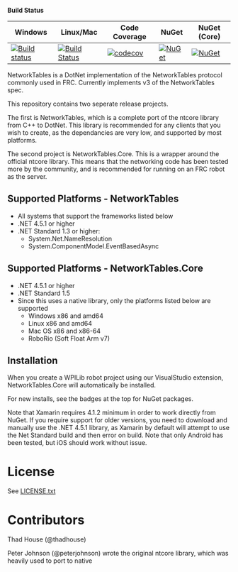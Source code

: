 **Build Status**

| Windows                 |  Linux/Mac              | Code Coverage         | NuGet                 | NuGet (Core)          |
| ------------------------|-------------------------|-----------------------|-----------------------|-----------------------|
| [![Build status][1]][2] | [![Build Status][3]][4] | [![codecov][5]][6]    | [![NuGet][7]][8]      | [![NuGet][9]][10]      |

[1]: https://ci.appveyor.com/api/projects/status/7oo0gyq4fv0jvsjn/branch/master?svg=true
[2]: https://ci.appveyor.com/project/robotdotnet/networktables/branch/master
[3]: https://travis-ci.org/robotdotnet/NetworkTables.svg?branch=master
[4]: https://travis-ci.org/robotdotnet/NetworkTables
[5]: https://codecov.io/gh/robotdotnet/NetworkTables/branch/master/graph/badge.svg
[6]: https://codecov.io/gh/robotdotnet/NetworkTables
[7]: https://img.shields.io/nuget/v/FRC.NetworkTables.svg
[8]: https://www.nuget.org/packages/FRC.NetworkTables
[9]: https://img.shields.io/nuget/vpre/FRC.NetworkTables.Core.svg
[10]: https://www.nuget.org/packages/FRC.NetworkTables.Core

NetworkTables is a DotNet implementation of the NetworkTables protocol commonly used in FRC. Currently implements v3 of the NetworkTables spec.

This repository contains two seperate release projects. 

The first is NetworkTables, which is a complete port of the ntcore library from C++ to DotNet. This library is recommended for any clients that you wish to create, as the dependancies are very low, and supported by most platforms.

The second project is NetworkTables.Core. This is a wrapper around the official ntcore library. This means that the networking code has been tested more by the community, and is recommended for running on an FRC robot as the server. 



Supported Platforms - NetworkTables
-----------------------------------
* All systems that support the frameworks listed below
* .NET 4.5.1 or higher
* .NET Standard 1.3 or higher:
  * System.Net.NameResolution
  * System.ComponentModel.EventBasedAsync

Supported Platforms - NetworkTables.Core
----------------------------------------
* .NET 4.5.1 or higher
* .NET Standard 1.5
* Since this uses a native library, only the platforms listed below are supported
  * Windows x86 and amd64
  * Linux x86 and amd64
  * Mac OS x86 and x86-64
  * RoboRio (Soft Float Arm v7)

Installation
------------
When you create a WPILib robot project using our VisualStudio extension, NetworkTables.Core will automatically be installed.

For new installs, see the badges at the top for NuGet packages.

Note that Xamarin requires 4.1.2 minimum in order to work directly from NuGet. If you require support for older versions, 
you need to download and manually use the .NET 4.5.1 library, as Xamarin by default will attempt to use the Net Standard build and then error on build. 
Note that only Android has been tested, but iOS should work without issue.


License
=======
See [LICENSE.txt](LICENSE.txt)


Contributors
============

Thad House (@thadhouse)

Peter Johnson (@peterjohnson) wrote the original ntcore library, which was heavily used to port to native
